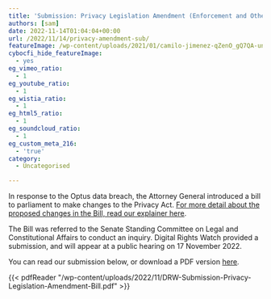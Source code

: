 ```yaml
---
title: 'Submission: Privacy Legislation Amendment (Enforcement and Other Measures) Bill 2022'
authors: [sam]
date: 2022-11-14T01:04:04+00:00
url: /2022/11/14/privacy-amendment-sub/
featureImage: /wp-content/uploads/2021/01/camilo-jimenez-qZenO_gQ7QA-unsplash.jpg
cybocfi_hide_featureImage:
  - yes
eg_vimeo_ratio:
  - 1
eg_youtube_ratio:
  - 1
eg_wistia_ratio:
  - 1
eg_html5_ratio:
  - 1
eg_soundcloud_ratio:
  - 1
eg_custom_meta_216:
  - 'true'
category:
  - Uncategorised

---
```

In response to the Optus data breach, the Attorney General introduced a bill to parliament to make changes to the Privacy Act. <a href="https://digitalrightswatch.org.au/2022/10/26/privacy-amendment-bill/" target="_blank" rel="noreferrer noopener">For more detail about the proposed changes in the Bill, read our explainer here</a>.

The Bill was referred to the Senate Standing Committee on Legal and Constitutional Affairs to conduct an inquiry. Digital Rights Watch provided a submission, and will appear at a public hearing on 17 November 2022.

You can read our submission below, or download a PDF version <a href="/wp-content/uploads/2022/11/DRW-Submission-Privacy-Legislation-Amendment-Bill.pdf" target="_blank" rel="noreferrer noopener"><span style="text-decoration: underline;">here</span></a>.

{{< pdfReader "/wp-content/uploads/2022/11/DRW-Submission-Privacy-Legislation-Amendment-Bill.pdf" >}}
